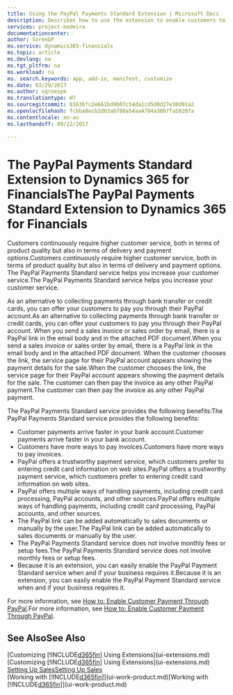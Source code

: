 ```yaml
---
title: Using the PayPal Payments Standard Extension | Microsoft Docs
description: Describes how to use the extension to enable customers to make payments with PayPal.
services: project-madeira
documentationcenter: 
author: SorenGP
ms.service: dynamics365-financials
ms.topic: article
ms.devlang: na
ms.tgt_pltfrm: na
ms.workload: na
ms. search.keywords: app, add-in, manifest, customize
ms.date: 03/29/2017
ms.author: sgroespe
ms.translationtype: HT
ms.sourcegitcommit: 81636fc2e661bd9b07c54da1cd5d0d27e30d01a2
ms.openlocfilehash: fcbba8ecb2d63ab780a54aa4784a30b7fa5020fa
ms.contentlocale: en-au
ms.lasthandoff: 09/22/2017

---
```

# <a name="the-paypal-payments-standard-extension-to-dynamics-365-for-financials"></a><span data-ttu-id="ca867-103">The PayPal Payments Standard Extension to Dynamics 365 for Financials</span><span class="sxs-lookup"><span data-stu-id="ca867-103">The PayPal Payments Standard Extension to Dynamics 365 for Financials</span></span>
<span data-ttu-id="ca867-104">Customers continuously require higher customer service, both in terms of product quality but also in terms of delivery and payment options.</span><span class="sxs-lookup"><span data-stu-id="ca867-104">Customers continuously require higher customer service, both in terms of product quality but also in terms of delivery and payment options.</span></span> <span data-ttu-id="ca867-105">The PayPal Payments Standard service helps you increase your customer service.</span><span class="sxs-lookup"><span data-stu-id="ca867-105">The PayPal Payments Standard service helps you increase your customer service.</span></span>

<span data-ttu-id="ca867-106">As an alternative to collecting payments through bank transfer or credit cards, you can offer your customers to pay you through their PayPal account.</span><span class="sxs-lookup"><span data-stu-id="ca867-106">As an alternative to collecting payments through bank transfer or credit cards, you can offer your customers to pay you through their PayPal account.</span></span> <span data-ttu-id="ca867-107">When you send a sales invoice or sales order by email, there is a PayPal link in the email body and in the attached PDF document.</span><span class="sxs-lookup"><span data-stu-id="ca867-107">When you send a sales invoice or sales order by email, there is a PayPal link in the email body and in the attached PDF document.</span></span> <span data-ttu-id="ca867-108">When the customer chooses the link, the service page for their PayPal account appears showing the payment details for the sale.</span><span class="sxs-lookup"><span data-stu-id="ca867-108">When the customer chooses the link, the service page for their PayPal account appears showing the payment details for the sale.</span></span> <span data-ttu-id="ca867-109">The customer can then pay the invoice as any other PayPal payment.</span><span class="sxs-lookup"><span data-stu-id="ca867-109">The customer can then pay the invoice as any other PayPal payment.</span></span>

<span data-ttu-id="ca867-110">The PayPal Payments Standard service provides the following benefits:</span><span class="sxs-lookup"><span data-stu-id="ca867-110">The PayPal Payments Standard service provides the following benefits:</span></span>

* <span data-ttu-id="ca867-111">Customer payments arrive faster in your bank account.</span><span class="sxs-lookup"><span data-stu-id="ca867-111">Customer payments arrive faster in your bank account.</span></span>
* <span data-ttu-id="ca867-112">Customers have more ways to pay invoices.</span><span class="sxs-lookup"><span data-stu-id="ca867-112">Customers have more ways to pay invoices.</span></span>
* <span data-ttu-id="ca867-113">PayPal offers a trustworthy payment service, which customers prefer to entering credit card information on web sites.</span><span class="sxs-lookup"><span data-stu-id="ca867-113">PayPal offers a trustworthy payment service, which customers prefer to entering credit card information on web sites.</span></span>
* <span data-ttu-id="ca867-114">PayPal offers multiple ways of handling payments, including credit card processing, PayPal accounts, and other sources.</span><span class="sxs-lookup"><span data-stu-id="ca867-114">PayPal offers multiple ways of handling payments, including credit card processing, PayPal accounts, and other sources.</span></span>
* <span data-ttu-id="ca867-115">The PayPal link can be added automatically to sales documents or manually by the user.</span><span class="sxs-lookup"><span data-stu-id="ca867-115">The PayPal link can be added automatically to sales documents or manually by the user.</span></span>
* <span data-ttu-id="ca867-116">The PayPal Payments Standard service does not involve monthly fees or setup fees.</span><span class="sxs-lookup"><span data-stu-id="ca867-116">The PayPal Payments Standard service does not involve monthly fees or setup fees.</span></span>
* <span data-ttu-id="ca867-117">Because it is an extension, you can easily enable the PayPal Payment Standard service when and if your business requires it.</span><span class="sxs-lookup"><span data-stu-id="ca867-117">Because it is an extension, you can easily enable the PayPal Payment Standard service when and if your business requires it.</span></span>  

<span data-ttu-id="ca867-118">For more information, see [How to: Enable Customer Payment Through PayPal](sales-how-enable-payment-service-extensions.md).</span><span class="sxs-lookup"><span data-stu-id="ca867-118">For more information, see [How to: Enable Customer Payment Through PayPal](sales-how-enable-payment-service-extensions.md).</span></span>

## <a name="see-also"></a><span data-ttu-id="ca867-119">See Also</span><span class="sxs-lookup"><span data-stu-id="ca867-119">See Also</span></span>
<span data-ttu-id="ca867-120">[Customizing [!INCLUDE[d365fin](includes/d365fin_md.md)] Using Extensions](ui-extensions.md)</span><span class="sxs-lookup"><span data-stu-id="ca867-120">[Customizing [!INCLUDE[d365fin](includes/d365fin_md.md)] Using Extensions](ui-extensions.md)</span></span>  
[<span data-ttu-id="ca867-121">Setting Up Sales</span><span class="sxs-lookup"><span data-stu-id="ca867-121">Setting Up Sales</span></span>](sales-setup-sales.md)  
<span data-ttu-id="ca867-122">[Working with [!INCLUDE[d365fin](includes/d365fin_md.md)]](ui-work-product.md)</span><span class="sxs-lookup"><span data-stu-id="ca867-122">[Working with [!INCLUDE[d365fin](includes/d365fin_md.md)]](ui-work-product.md)</span></span>

